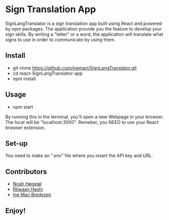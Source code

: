 # Sign Translation App

SignLangTranslator is a sign translation app built using React and powered by npm packages. The application provide you the feature to develop your sign skills. By writing a "letter" or a word, the application will translate what signs to use in order to communicate by using them.

## Install 
* git clone https://github.com/inemari/SignLangTranslator.git
* cd react-SignLangTranslator-app
* npm install

## Usage
* npm start

By running this in the terminal, you'll open a new Webpage in your browser. The local will be "localhost:3000". Remeber, you NEED to use your React browser extension.

## Set-up
You need to make an ".env" file where you insert the API key and URL.

## Contributors
- [Noah Høgstøl](https://github.com/Nuuah)
- [Rtiwaan Hashi](https://github.com/Ritwaan)
- [Ine Mari Bredesen](https://github.com/inemari)

## Enjoy!
